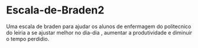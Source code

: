 # Escala-de-Braden2
Uma escala de braden para ajudar os alunos de enfermagem do politecnico do leiria a se ajustar melhor no dia-dia , aumentar a produtividade e diminuir o tempo perdidio.

